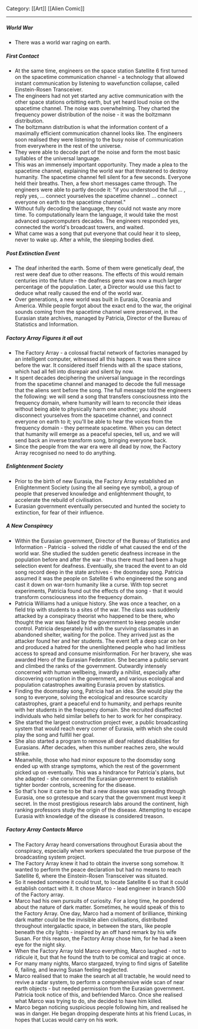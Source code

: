 Category: [[Art]] [[Alien Comic]]
___
##### World War 
- There was a world war raging on earth. 
##### First Contact
- At the same time, engineers on the space station Satellite 6 first turned on the spacetime communication channel - a technology that allowed instant communication by listening to wavefunction collapse, called Einstein-Rosen Transceiver. 
- The engineers had not yet started any active communication with the other space stations orbitting earth, but yet heard loud noise on the spacetime channel. The noise was overwhelming. They charted the frequency power distribution of the noise - it was the boltzmann distribution. 
- The boltzmann distribution is what the information content of a maximally efficient communication channel looks like. The engineers soon realised they were listening to the busy noise of communication from everywhere in the rest of the universe. 
- They were able to decode part of the noise and form the most basic syllables of the universal language. 
- This was an immensely important opportunity. They made a plea to the spacetime channel, explaining the world war that threatened to destroy humanity. The spacetime channel fell silent for a few seconds. Everyone held their breaths. Then, a few short messages came through. The engineers were able to partly decode it: "if you understood the full ... , reply yes, ... connect yourselves the spacetime channel ... connect everyone on earth to the spacetime channel." 
- Without fully decoding the language, they could not waste any more time. To computationally learn the language, it would take the most advanced supercomputers decades. The engineers responded yes, connected the world's broadcast towers, and waited. 
- What came was a song that put everyone that could hear it to sleep, never to wake up. After a while, the sleeping bodies died. 
##### Post Extinction Event
- The deaf inherited the earth. Some of them were genetically deaf, the rest were deaf due to other reasons. The effects of this would remain centuries into the future - the deafness gene was now a much larger percentage of the population. Later, a Director would use this fact to deduce what really caused the end of the world war. 
- Over generations, a new world was built in Eurasia, Oceania and America. While people forgot about the exact end to the war, the original sounds coming from the spacetime channel were preserved, in the Eurasian state archives, managed by Patricia, Director of the Bureau of Statistics and Information. 
##### Factory Array Figures it all out
- The Factory Array - a colossal fractal network of factories managed by an intelligent computer, witnessed all this happen. It was there since before the war. It considered itself friends with all the space stations, which had all fell into disrepair and silent by now. 
- It spent decades deciphering the universal language in the recordings from the spacetime channel and managed to decode the full message that the aliens sent before the song. The full message told the engineers the following: we will send a song that transfers consciousness into the frequency domain, where humanity will learn to reconcile their ideas without being able to physically harm one another; you should disconnect yourselves from the spacetime channel, and connect everyone on earth to it; you'll be able to hear the voices from the frequency domain - they permeate spacetime. When you can detect that humanity will emerge as a peaceful species, tell us, and we will send back an inverse transform song, bringing everyone back. 
- Since the people from the war era were all dead by now, the Factory Array recognised no need to do anything. 
##### Enlightenment Society
- Prior to the birth of new Eurasia, the Factory Array established an Enlightenment Society (using the all seeing eye symbol), a group of people that preserved knowledge and enlightenment thought, to accelerate the rebuild of civilisation. 
- Eurasian government eventually persecuted and hunted the society to extinction, for fear of their influence. 
##### A New Conspiracy
- Within the Eurasian government, Director of the Bureau of Statistics and Information - Patricia - solved the riddle of what caused the end of the world war. She studied the sudden genetic deafness increase in the population before and after the war - thus there must had been a huge selection event for deafness. Eventually, she traced the event to an old song record deep in the state archives - the doomsday song. Patricia assumed it was the people on Satellite 6 who engineered the song and cast it down on war-torn humanity like a curse. With top secret experiments, Patricia found out the effects of the song - that it would transform consciousness into the frequency domain. 
- Patricia Williams had a unique history. She was once a teacher, on a field trip with students to a sites of the war. The class was suddenly attacked by a conspiracy theorist who happened to be there, who thought the war was faked by the government to keep people under control. Patricia desperately hid with the surviving classmates in an abandoned shelter, waiting for the police. They arrived just as the attacker found her and her students. The event left a deep scar on her and produced a hatred for the unenlightened people who had limitless access to spread and consume misinformation. For her bravery, she was awarded Hero of the Eurasian Federation. She became a public servant and climbed the ranks of the government. Outwardly intensely concerned with human wellbeing, inwardly a nihilist, especially after discovering corruption in the government, and various ecological and population catastrophes awaiting Eurasia proven by statistics. 
- Finding the doomsday song, Patricia had an idea. She would play the song to everyone, solving the ecological and resource scarcity catastrophes, grant a peaceful end to humanity, and perhaps reunite with her students in the frequency domain. She recruited disaffected individuals who held similar beliefs to her to work for her conspiracy. 
- She started the largest construction project ever, a public broadcasting system that would reach every corner of Eurasia, with which she could play the song and fulfill her goal. 
- She also started a program to remove all deaf related disabilities for Eurasians. After decades, when this number reaches zero, she would strike. 
- Meanwhile, those who had minor exposure to the doomsday song ended up with strange symptoms, which the rest of the government picked up on eventually. This was a hindrance for Patricia's plans, but she adapted - she convinced the Eurasian government to establish tighter border controls, screening for the disease. 
- So that's how it came to be that a new disease was spreading through Eurasia, one so grotesque and scary that the government must keep it secret. In the most prestigious research labs around the continent, high ranking professors study the origin of the disease. Attempting to escape Eurasia with knowledge of the disease is considered treason. 
##### Factory Array Contacts Marco
- The Factory Array heard conversations throughout Eurasia about the conspiracy, especially when workers speculated the true purpose of the broadcasting system project.
- The Factory Array knew it had to obtain the inverse song somehow. It wanted to perform the peace declaration but had no means to reach Satellite 6, where the Einstein-Rosen Transceiver was situated. 
- So it needed someone it could trust, to locate Satellite 6 so that it could establish contact with it. It chose Marco - lead engineer in branch 500 of the Factory array. 
- Marco had his own pursuits of curiosity. For a long time, he pondered about the nature of dark matter. Sometimes, he would speak of this to the Factory Array. One day, Marco had a moment of brilliance, thinking dark matter could be the invisible alien civilisations, distributed throughout intergalactic space, in between the stars, like people beneath the city lights - inspired by an off hand remark by his wife Susan. For this reason, the Factory Array chose him, for he had a keen eye for the night sky. 
- When the Factory Array told Marco everything, Marco laughed - not to ridicule it, but that he found the truth to be comical and tragic at once. 
- For many many nights, Marco stargazed, trying to find signs of Satellite 6, failing, and leaving Susan feeling neglected. 
- Marco realised that to make the search at all tractable, he would need to revive a radar system, to perform a comprehensive wide scan of near earth objects - but needed permission from the Eurasian government. Patricia took notice of this, and befriended Marco. Once she realised what Marco was trying to do, she decided to have him killed. 
- Marco began noticing suspicious people following him, and realised he was in danger. He began dropping desperate hints at his friend Lucas, in hopes that Lucas would carry on his work. 